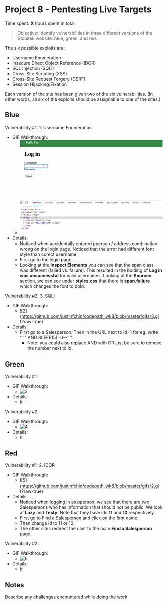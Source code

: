 # Project 8 - Pentesting Live Targets

Time spent: **X** hours spent in total

> Objective: Identify vulnerabilities in three different versions of the Globitek website: blue, green, and red.

The six possible exploits are:
* Username Enumeration
* Insecure Direct Object Reference (IDOR)
* SQL Injection (SQLi)
* Cross-Site Scripting (XSS)
* Cross-Site Request Forgery (CSRF)
* Session Hijacking/Fixation

Each version of the site has been given two of the six vulnerabilities. (In other words, all six of the exploits should be assignable to one of the sites.)

## Blue

Vulnerability #1: 1. Username Enumeration
  - GIF Walkthrough:
    - ![1](https://github.com/justinfchin/codepath_wk8/blob/master/gifs/1.gif?raw-true)
  - Details:
    - Noticed when accidentally entered pperson / address combination wrong on the login page. Noticed that the error had different font style than corect username. 
    - First go to the login page. 
    - Looking at the **Inspect Elements** you can see that the span class was different (failed vs. failure). This resulted in the bolding of **Log in was unsuccessful** for valid usernames. Looking at the **Sources** section, we can see under **styles.css** that there is **span.failure** which changes the font to bold.  

Vulnerability #2: 3. SQLI
  - GIF Walkthrough:
    - ![2](https://github.com/justinfchin/codepath_wk8/blob/master/gifs/3.gi    f?raw-true)
  - Details:
    - First go to a Salesperson. Then in the URL next to id=1 for eg. write ''' ' AND SLEEP(5)=0--' '''. 
      - Note: you could also replace AND with OR just be sure to remove the number next to id. 

## Green

Vulnerability #1: 
  - GIF Walkthrough:
    - ![3]()
  - Details:
    - hi

Vulnerability #2: 
  - GIF Walkthrough:
    - ![4]()
  - Details:
    - hi

## Red

Vulnerability #1: 2. IDOR
  - GIF Walkthrough:
    - ![5](https://github.com/justinfchin/codepath_wk8/blob/master/gifs/2.gi    f?raw-true)
  - Details:
    - Noticed when logging in as pperson, we see that there are two Salespersons who has information that should not be public. We look at **Lazy** and **Testy**. Note that they have ids **11** and **10** respectively.
    - First go to Find a Salesperson and click on the first name.
    - Then change id to 11 or 10. 
    - The other sites redirect the user to the main **Find a Salesperson** page. 

Vulnerability #2: 
  - GIF Walkthrough:
    - ![6]()
  - Details:
    - hi


## Notes

Describe any challenges encountered while doing the work

